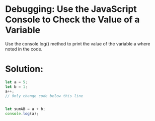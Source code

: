 # Debugging: Use the JavaScript Console to Check the Value of a Variable
Use the console.log() method to print the value of the variable a where noted in the code.
# Solution:
```javascript
let a = 5;
let b = 1;
a++;
// Only change code below this line


let sumAB = a + b;
console.log(a);
```
